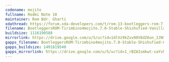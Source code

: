 ```yaml
---
codename: mojito
fullname: Redmi Note 10
maintainer: Rom Bdr. Gharti
xdathread: https://forum.xda-developers.com/t/rom-13-bootleggers-rom-7-0-official-mojito-sunny.4536973/
filename: BootleggersROM-Tirimbino4mojito.7.0-Stable-Shishufied-Vanilla-20230218-195856.zip
buildsize: 1116190588
mirrorlink: https://drive.google.com/u/5/uc?id=1dlVz9kZxv90V8dZ6on_2JNSA05dWBTYh&export=download
gapps_filename: BootleggersROM-Tirimbino4mojito.7.0-Stable-Shishufied-GApps-20230219-074040.zip
gapps_buildsize: 1491819540
gapps_mirrorlink: https://drive.google.com/u/5/uc?id=1_rBZAIsmkwt-saYvkcsWjpYxFYyBMtvK&export=download
---
```

